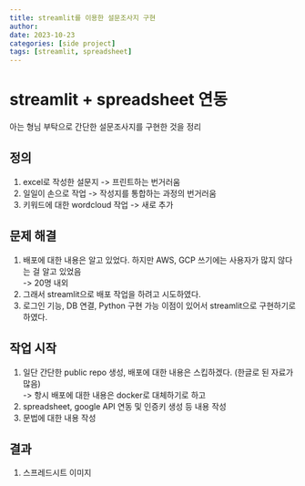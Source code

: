 ```yaml
---
title: streamlit를 이용한 설문조사지 구현
author:
date: 2023-10-23
categories: [side project]
tags: [streamlit, spreadsheet]
---
```


# streamlit + spreadsheet 연동

아는 형님 부탁으로 간단한 설문조사지를 구현한 것을 정리

## 정의
1. excel로 작성한 설문지 -> 프린트하는 번거러움
2. 일일이 손으로 작업 -> 작성지를 통합하는 과정의 번거러움
3. 키워드에 대한 wordcloud 작업 -> 새로 추가

## 문제 해결
1. 배포에 대한 내용은 알고 있었다. 하지만 AWS, GCP 쓰기에는 사용자가 많지 않다는 걸 알고 있었음 \
-> 20명 내외
2. 그래서 streamlit으로 배포 작업을 하려고 시도하였다.
3. 로그인 기능, DB 연결, Python 구현 가능 이점이 있어서 streamlit으로 구현하기로 하였다.

## 작업 시작

1. 일단 간단한 public repo 생성, 배포에 대한 내용은 스킵하겠다. (한글로 된 자료가 많음)\
-> 항시 배포에 대한 내용은 docker로 대체하기로 하고
2. spreadsheet, google API 연동 및 인증키 생성 등 내용 작성
3. 문법에 대한 내용 작성

## 결과

1. 스프레드시트 이미지

[//]: # (![img-description]&#40;/path/to/image&#41;)
